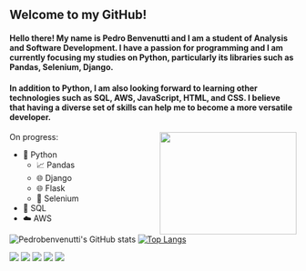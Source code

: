 ## Welcome to my GitHub!

#### Hello there! My name is **Pedro Benvenutti** and I am a student of **Analysis and Software Development**. I have a passion for programming and I am currently focusing my studies on Python, particularly its libraries such as Pandas, Selenium, Django. 

#### In addition to **Python**, I am also looking forward to learning other technologies such as SQL, AWS, JavaScript, HTML, and CSS. I believe that having a diverse set of skills can help me to become a more versatile developer.

<img align="right" height="180" width="240" src="https://media3.giphy.com/media/qgQUggAC3Pfv687qPC/giphy.gif?cid=ecf05e47cwfwf66pv404ea1faliygttrcar31f93jl5sqsqk&rid=giphy.gif&ct=g">

On progress:
- 🐍 Python
  - 📈 Pandas
  - 🌐 Django
  - 🌐 Flask
  - 🤖 Selenium
- 💾 SQL
- ☁️ AWS

![Pedrobenvenutti's GitHub stats](https://github-readme-stats.vercel.app/api?username=Pedrobenvenutti&show_icons=true&theme=tokyonight)
[![Top Langs](https://github-readme-stats.vercel.app/api/top-langs/?username=PedroBenvenutti&theme=tokyonight)](https://github.com/PedroBenvenutti/github-readme-stats)

<div> 
  <a href="https://www.youtube.com/channel/UCgDf-UqRCerLfVJo1WFDK4g" target="_blank"><img src="https://img.shields.io/badge/YouTube-FF0000?style=for-the-badge&logo=youtube&logoColor=white" target="_blank"></a>
  <a href="https://www.instagram.com/pedro_pmb/" target="_blank"><img src="https://img.shields.io/badge/-Instagram-%23E4405F?style=for-the-badge&logo=instagram&logoColor=white" target="_blank"></a>
 	<a href="https://www.twitch.tv/quekop" target="_blank"><img src="https://img.shields.io/badge/Twitch-9146FF?style=for-the-badge&logo=twitch&logoColor=white" target="_blank"></a>
  <a href = "mailto:pedrombenvenutti@gmail.com"><img src="https://img.shields.io/badge/-Gmail-%23333?style=for-the-badge&logo=gmail&logoColor=white" target="_blank"></a>
  <a href="https://www.linkedin.com/in/pedro-benvenutti-161440244/" target="_blank"><img src="https://img.shields.io/badge/-LinkedIn-%230077B5?style=for-the-badge&logo=linkedin&logoColor=white" target="_blank"></a> 
